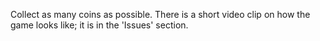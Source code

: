 Collect as many coins as possible. 
There is a short video clip on how the game looks like; it is in the 'Issues' section.


